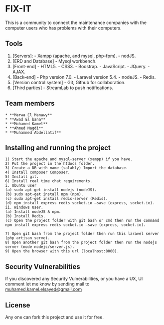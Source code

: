 # FIX-IT
This is a community to connect the maintenance companies with the computer users who has problems with their computers.

## Tools
  1) [Servers]:
	- Xampp (apache, and mysql, php-fpm).
	- nodJS.
  2) [ERD and Database]
  	- Mysql workbench.
  2) [Front-end]
	- HTML5.
	- CSS3.
	- Boostrap.
	- JavaScript.
	- JQuery.
	- AJAX.
  3) [Back-end]
	- Php version 7.0.
	- Laravel version 5.4.
	- nodeJS.
	- Redis.
  4) [Version control system]
	- Git, Github for collaboration.
  5) [Third parties]
  	- StreamLab to push notifications.
	
## Team members
	* **Marwa El Manawy**
	* **Awad El bana**
	* **Mohamed Kamel**
	* **Ahmed Magdi**
	* **Muhammed Abdellatif**
	
## Installing and running the project
	1) Start the apache and mysql-server (xampp) if you have.
	2) Put the project in the htdocs folder.
	3) Create a DB with name (salahly) Import the database.
	4) Install composer Composer.
	5) Install git.
	6) Install real time chat requirements.
	i. Ubuntu user
	(a) sudo apt-get install nodejs (nodeJS).
	(b) sudo apt-get install npm (npm).
	(c) sudo apt-get install redis-server (Redis).
	(d) npm install express redis socket.io –save (express, socket.io).
	ii. Windows User.
	(a) Install nodeJS & npm.
	(b) Install Redis.
	(c) Open the project folder with git bash or cmd then run the command npm install express redis socket.io –save (express, socket.io).

	7) Open git bash from the project folder then run this laravel server (php artisan serve).
	8) Open another git bash from the project folder then run the nodejs server (node nodejs/server.js).
	9) Open the browser with this url (localhost:8000).

## Security Vulnerabilities
If you discovered any Security Vulnerabilities, or you have a UX, UI comment let me know by sending mail to muhamed.kamel.elsayed@gmail.com

## License
Any one can fork this project and use it for free.
